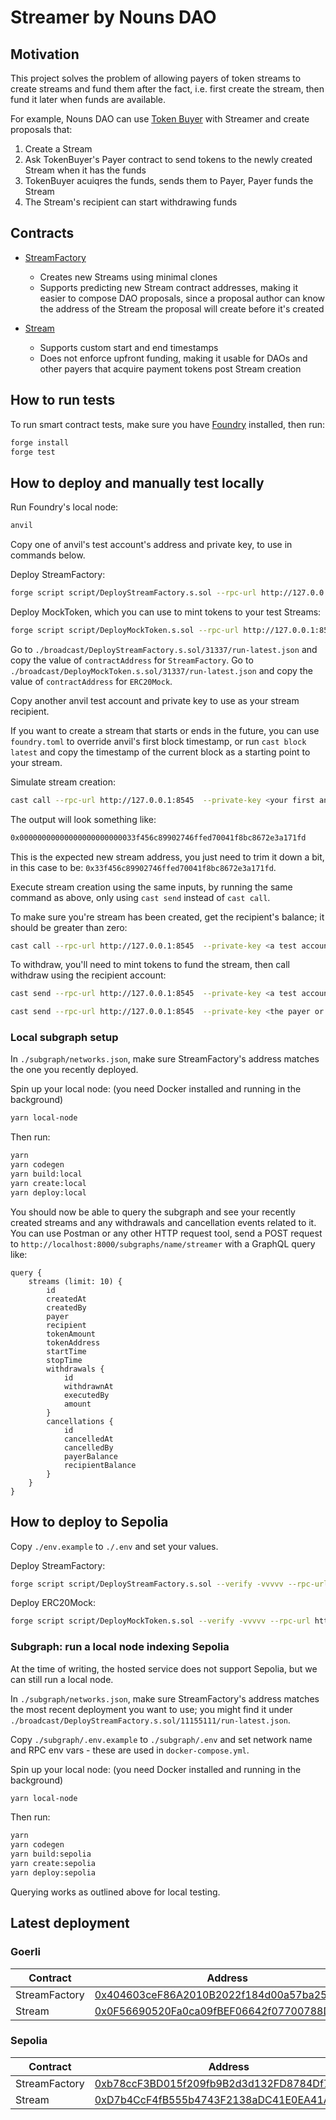 # Streamer by Nouns DAO

## Motivation

This project solves the problem of allowing payers of token streams to create streams and fund them after the fact,
i.e. first create the stream, then fund it later when funds are available.

For example, Nouns DAO can use [Token Buyer](https://github.com/nounsDAO/token-buyer/) with Streamer and create proposals that:

1. Create a Stream
2. Ask TokenBuyer's Payer contract to send tokens to the newly created Stream when it has the funds
3. TokenBuyer acuiqres the funds, sends them to Payer, Payer funds the Stream
4. The Stream's recipient can start withdrawing funds

## Contracts

- [StreamFactory](https://github.com/nounsDAO/streamer/blob/master/src/StreamFactory.sol)

  - Creates new Streams using minimal clones
  - Supports predicting new Stream contract addresses, making it easier to compose DAO proposals, since a proposal author can know the address of the Stream the proposal will create before it's created

- [Stream](https://github.com/nounsDAO/streamer/blob/master/src/Stream.sol)

  - Supports custom start and end timestamps
  - Does not enforce upfront funding, making it usable for DAOs and other payers that acquire payment tokens post Stream creation

## How to run tests

To run smart contract tests, make sure you have [Foundry](https://book.getfoundry.sh/) installed, then run:

```sh
forge install
forge test
```

## How to deploy and manually test locally

Run Foundry's local node:

```sh
anvil
```

Copy one of anvil's test account's address and private key, to use in commands below.

Deploy StreamFactory:

```sh
forge script script/DeployStreamFactory.s.sol --rpc-url http://127.0.0.1:8545 --broadcast --sender <anvil test account address> --private-key <anvil test account private key>
```

Deploy MockToken, which you can use to mint tokens to your test Streams:

```sh
forge script script/DeployMockToken.s.sol --rpc-url http://127.0.0.1:8545 --broadcast --sender <anvil test account address> --private-key <anvil test account private key>
```

Go to `./broadcast/DeployStreamFactory.s.sol/31337/run-latest.json` and copy the value of `contractAddress` for `StreamFactory`.
Go to `./broadcast/DeployMockToken.s.sol/31337/run-latest.json` and copy the value of `contractAddress` for `ERC20Mock`.

Copy another anvil test account and private key to use as your stream recipient.

If you want to create a stream that starts or ends in the future, you can use `foundry.toml` to override anvil's first block timestamp, or run `cast block latest` and copy the timestamp of the current block as a starting point to your stream.

Simulate stream creation:

```sh
cast call --rpc-url http://127.0.0.1:8545  --private-key <your first anvil test account private key> <your StreamFactory address> "createStream(address,uint256,address,uint256,uint256)" <your second test account, the recipient of the stream> <the token amount to stream, e.g. 1000> <your ERC20Mock contract address> <stream start timestamp, e.g. as taken from running cast block latest above> <stream end timestamp, e.g. start time + 1000 to make it predictable>
```

The output will look something like:

```sh
0x00000000000000000000000033f456c89902746ffed70041f8bc8672e3a171fd
```

This is the expected new stream address, you just need to trim it down a bit, in this case to be: `0x33f456c89902746ffed70041f8bc8672e3a171fd`.

Execute stream creation using the same inputs, by running the same command as above, only using `cast send` instead of `cast call`.

To make sure you're stream has been created, get the recipient's balance; it should be greater than zero:

```sh
cast call --rpc-url http://127.0.0.1:8545  --private-key <a test account private key> <stream contract address> "balanceOf(address)(uint256)" <stream recipient address>
```

To withdraw, you'll need to mint tokens to fund the stream, then call withdraw using the recipient account:

```sh
cast send --rpc-url http://127.0.0.1:8545  --private-key <a test account private key> <the ERC20Mock contract address> "mint(address,uint256)" <the stream contract address> <the stream amount, e.g. 1000>

cast send --rpc-url http://127.0.0.1:8545  --private-key <the payer or recipient account private key> <the stream contract address> "withdraw(uint256)" <the withdrawal amount, should not exceed recipient current balance>
```

### Local subgraph setup

In `./subgraph/networks.json`, make sure StreamFactory's address matches the one you recently deployed.

Spin up your local node: (you need Docker installed and running in the background)

```sh
yarn local-node
```

Then run:

```sh
yarn
yarn codegen
yarn build:local
yarn create:local
yarn deploy:local
```

You should now be able to query the subgraph and see your recently created streams and any withdrawals and cancellation events related to it. You can use Postman or any other HTTP request tool, send a POST request to `http://localhost:8000/subgraphs/name/streamer` with a GraphQL query like:

```
query {
    streams (limit: 10) {
        id
        createdAt
        createdBy
        payer
        recipient
        tokenAmount
        tokenAddress
        startTime
        stopTime
        withdrawals {
            id
            withdrawnAt
            executedBy
            amount
        }
        cancellations {
            id
            cancelledAt
            cancelledBy
            payerBalance
            recipientBalance
        }
    }
}
```

## How to deploy to Sepolia

Copy `./env.example` to `./.env` and set your values.

Deploy StreamFactory:

```sh
forge script script/DeployStreamFactory.s.sol --verify -vvvvv --rpc-url https://sepolia.infura.io/v3/<infura API key> --broadcast --sender <your deployer account address> -i 1
```

Deploy ERC20Mock:

```sh
forge script script/DeployMockToken.s.sol --verify -vvvvv --rpc-url https://sepolia.infura.io/v3/<infura API key> --broadcast --sender <your deployer account address> -i 1
```

### Subgraph: run a local node indexing Sepolia

At the time of writing, the hosted service does not support Sepolia, but we can still run a local node.

In `./subgraph/networks.json`, make sure StreamFactory's address matches the most recent deployment you want to use; you might find it under `./broadcast/DeployStreamFactory.s.sol/11155111/run-latest.json`.

Copy `./subgraph/.env.example` to `./subgraph/.env` and set network name and RPC env vars - these are used in `docker-compose.yml`.

Spin up your local node: (you need Docker installed and running in the background)

```sh
yarn local-node
```

Then run:

```sh
yarn
yarn codegen
yarn build:sepolia
yarn create:sepolia
yarn deploy:sepolia
```

Querying works as outlined above for local testing.

## Latest deployment

### Goerli

| Contract      | Address                                                                                                                      |
| ------------- | ---------------------------------------------------------------------------------------------------------------------------- |
| StreamFactory | [0x404603ceF86A2010B2022f184d00a57ba25256C6](https://goerli.etherscan.io/address/0x404603ceF86A2010B2022f184d00a57ba25256C6) |
| Stream        | [0x0F56690520Fa0ca09fBEF06642f07700788D7451](https://goerli.etherscan.io/address/0x0F56690520Fa0ca09fBEF06642f07700788D7451) |

### Sepolia

| Contract      | Address                                                                                                                       |
| ------------- | ----------------------------------------------------------------------------------------------------------------------------- |
| StreamFactory | [0xb78ccF3BD015f209fb9B2d3d132FD8784Df78DF5](https://sepolia.etherscan.io/address/0xb78ccF3BD015f209fb9B2d3d132FD8784Df78DF5) |
| Stream        | [0xD7b4CcF4fB555b4743F2138aDC41E0EA41Ab00A0](https://sepolia.etherscan.io/address/0xD7b4CcF4fB555b4743F2138aDC41E0EA41Ab00A0) |
